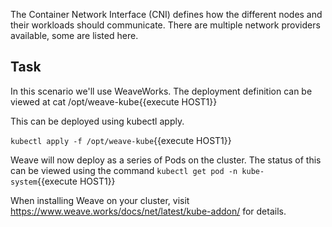 

The Container Network Interface (CNI) defines how the different nodes and their workloads should communicate. There are multiple network providers available, some are listed here.

## Task

In this scenario we'll use WeaveWorks. The deployment definition can be viewed at cat /opt/weave-kube{{execute HOST1}}

This can be deployed using kubectl apply.

`kubectl apply -f /opt/weave-kube`{{execute HOST1}}

Weave will now deploy as a series of Pods on the cluster. The status of this can be viewed using the command 
`kubectl get pod -n kube-system`{{execute HOST1}}

When installing Weave on your cluster, visit https://www.weave.works/docs/net/latest/kube-addon/ for details.

